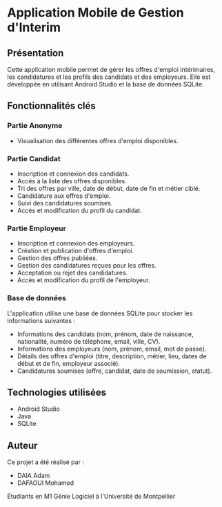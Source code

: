 # Application Mobile de Gestion d'Interim

## Présentation

Cette application mobile permet de gérer les offres d'emploi intérimaires, les candidatures et les profils des candidats et des employeurs. Elle est développée en utilisant Android Studio et la base de données SQLite.

## Fonctionnalités clés

### Partie Anonyme

- Visualisation des différentes offres d'emploi disponibles.

### Partie Candidat

- Inscription et connexion des candidats.
- Accès à la liste des offres disponibles.
- Tri des offres par ville, date de début, date de fin et métier ciblé.
- Candidature aux offres d'emploi.
- Suivi des candidatures soumises.
- Accès et modification du profil du candidat.

### Partie Employeur

- Inscription et connexion des employeurs.
- Création et publication d'offres d'emploi.
- Gestion des offres publiées.
- Gestion des candidatures reçues pour les offres.
- Acceptation ou rejet des candidatures.
- Accès et modification du profil de l'employeur.

### Base de données

L'application utilise une base de données SQLite pour stocker les informations suivantes :

- Informations des candidats (nom, prénom, date de naissance, nationalité, numéro de téléphone, email, ville, CV).
- Informations des employeurs (nom, prénom, email, mot de passe).
- Détails des offres d'emploi (titre, description, métier, lieu, dates de début et de fin, employeur associé).
- Candidatures soumises (offre, candidat, date de soumission, statut).

## Technologies utilisées

- Android Studio
- Java
- SQLite

## Auteur

Ce projet a été réalisé par :

- DAIA Adam
- DAFAOUI Mohamed

Étudiants en M1 Génie Logiciel à l'Université de Montpellier
